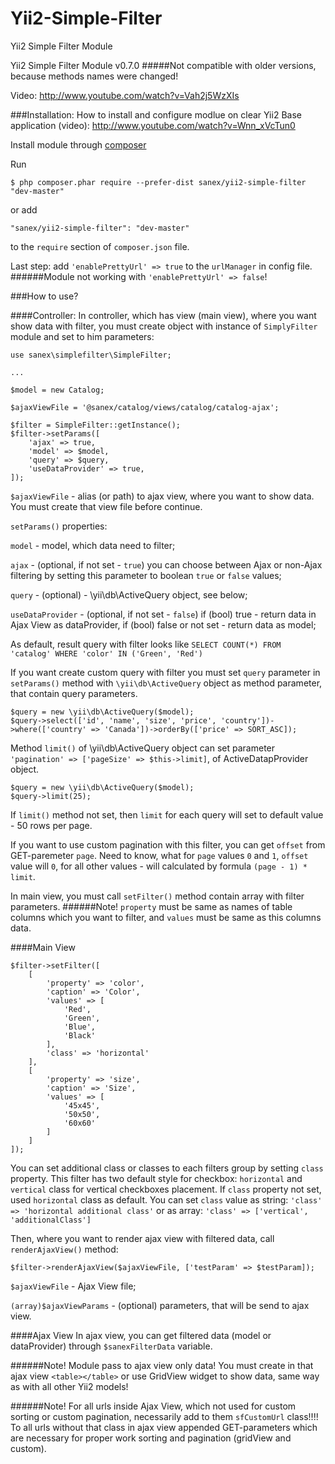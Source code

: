 # Yii2-Simple-Filter
Yii2 Simple Filter Module

Yii2 Simple Filter Module v0.7.0
#####Not compatible with older versions, because methods names were changed! 

Video: http://www.youtube.com/watch?v=Vah2j5WzXIs

###Installation:
How to install and configure modlue on clear Yii2 Base application (video): http://www.youtube.com/watch?v=Wnn_xVcTun0

Install module through [composer](http://getcomposer.org/download/)

Run
```
$ php composer.phar require --prefer-dist sanex/yii2-simple-filter "dev-master"
```
or add
```
"sanex/yii2-simple-filter": "dev-master"
```
to the `require` section of `composer.json` file.

Last step: add `'enablePrettyUrl' => true` to the `urlManager` in config file.
######Module not working with `'enablePrettyUrl' => false`!


###How to use?

####Controller:
In controller, which has view (main view), where you want show data with filter, you must create object with instance of `SimplyFilter` module and set to him parameters:
```
use sanex\simplefilter\SimpleFilter;

...

$model = new Catalog;

$ajaxViewFile = '@sanex/catalog/views/catalog/catalog-ajax';

$filter = SimpleFilter::getInstance();
$filter->setParams([
    'ajax' => true,
    'model' => $model,
    'query' => $query,
    'useDataProvider' => true,
]);
```

`$ajaxViewFile` - alias (or path) to ajax view, where you want to show data. You must create that view file before continue.

`setParams()` properties:

`model` - model, which data need to filter;

`ajax` - (optional, if not set - `true`) you can choose between Ajax or non-Ajax filtering by setting this parameter to boolean `true` or `false` values;

`query` - (optional) - \yii\db\ActiveQuery object, see below;

`useDataProvider` - (optional, if not set - `false`) if (bool) true - return data in Ajax View as dataProvider, if (bool) false or not set - return data as model;

As default, result query with filter looks like `SELECT COUNT(*) FROM 'catalog' WHERE 'color' IN ('Green', 'Red')`

If you want create custom query with filter you must set `query` parameter in `setParams()` method with `\yii\db\ActiveQuery` object as method parameter, that contain query parameters.

```
$query = new \yii\db\ActiveQuery($model);
$query->select(['id', 'name', 'size', 'price', 'country'])->where(['country' => 'Canada'])->orderBy(['price' => SORT_ASC]); 
```

Method `limit()` of \yii\db\ActiveQuery object can set parameter `'pagination' => ['pageSize' => $this->limit]`, of ActiveDatapProvider object.

```
$query = new \yii\db\ActiveQuery($model);
$query->limit(25); 
```
If `limit()` method not set, then `limit` for each query will set to default value - 50 rows per page.

If you want to use custom pagination with this filter, you can get `offset` from GET-paremeter `page`. Need to know, what for `page` values `0` and `1`, `offset` value will `0`, for all other values - will calculated by formula `(page - 1) * limit`.

In main view, you must call `setFilter()` method contain array with filter parameters.
######Note! `property` must be same as names of table columns which you want to filter, and `values` must be same as this columns data. 


####Main View

```
$filter->setFilter([
    [
        'property' => 'color',
        'caption' => 'Color',
        'values' => [
            'Red',
            'Green',
            'Blue',
            'Black'
        ],
        'class' => 'horizontal'
    ],
    [
        'property' => 'size',
        'caption' => 'Size',
        'values' => [
            '45x45',
            '50x50',
            '60x60'
        ]
    ]
]);
```

You can set additional class or classes to each filters group by setting `class` property. This filter has two default style for checkbox: `horizontal` and `vertical` class for vertical checkboxes placement. If `class` property not set, used `horizontal` class as default.
You can set `class` value as string:
`'class' => 'horizontal additional class'` 
or as array: 
`'class' => ['vertical', 'additionalClass']`


Then, where you want to render ajax view with filtered data, call `renderAjaxView()` method:
```
$filter->renderAjaxView($ajaxViewFile, ['testParam' => $testParam]);
```
`$ajaxViewFile` - Ajax View file;

`(array)$ajaxViewParams` - (optional) parameters, that will be send to ajax view.


####Ajax View
In ajax view, you can get filtered data (model or dataProvider) through `$sanexFilterData` variable.

######Note! Module pass to ajax view only data! You must create in that ajax view `<table></table>` or use GridView widget to show data, same way as with all other Yii2 models!

######Note! For all urls inside Ajax View, which not used for custom sorting or custom pagination, necessarily add to them `sfCustomUrl` class!!!! To all urls without that class in ajax view appended GET-parameters which are necessary for proper work sorting and pagination (gridView and custom). 

